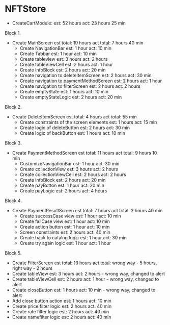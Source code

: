 # NFTStore
- CreateCartModule: 
est: 52 hours
act: 23 hours 25 min

Block 1.
- Create MainScreen
est total: 19 hours
act total: 7 hours 40 min
    - Create NavigationBar
    est: 1 hour
    act: 10 min
    - Create Tabbar
    est: 1 hour
    act: 10 min
    - Create tableview
    est: 3 hours
    act: 2 hours
    - Create tableViewCell
    est: 2 hours
    act: 1 hour
    - Create infoBlock
    est: 2 hours
    act: 20 min
    - Create navigation to deleteItemScreen
    est: 2 hours
    act: 30 min
    - Create navigation to paymentMethodScreen
    est: 2 hours
    act: 1 hour
    - Create navigation to filterScreen
    est: 2 hours
    act: 2 hours
    - Create emptyState
    est: 1 hours
    act: 10 min
    - Create emptyStateLogic
    est: 2 hours
    act: 20 min

Block 2.
- Create DeleteItemScreen
est total: 4 hours
act total: 55 min
    - Create constraints of the screen elements
    est: 1 hours
    act: 15 min
    - Create logic of deleteButton
    est: 2 hours
    act: 30 min
    - Create logic of backButton
    est: 1 hours
    act: 10 min

Block 3.
- Create PaymentMethodScreen
est total: 11 hours
act total: 9 hours 10 min
    - CustomizeNavigationBar
    est: 1 hour
    act: 30 min
    - Create collectionView
    est: 3 hours
    act: 2 hours
    - Create collectionViewCell
    est: 2 hours
    act: 2 hours
    - Create infoBlock
    est: 2 hours
    act: 20 min
    - Create payButton
    est: 1 hour
    act: 20 min
    - Create payLogic
    est: 2 hours
    act: 4 hours

Block 4.
- Create PaymentResultScreen
est total: 7 hours
act total: 2 hours 40 min
    - Create successCase view
    est: 1 hour
    act: 10 min
    - Create failCase view
    est: 1 hour
    act: 10 min
    - Create action button
    est: 1 hour
    act: 10 min
    - Screen constraints
    est: 2 hours
    act: 40 min
    - Create back to catalog logic
    est: 1 hour
    act: 30 min
    - Create try again logic
    est: 1 hour
    act: 1 hour

Block 5.
- Create FilterScreen
est total: 13 hours
act total: wrong way - 5 hours, right way - 2 hours
- Create tableView
est: 3 hours
act: 2 hours - wrong way, changed to alert
- Create tableViewCell
est: 2 hours
act: 1 hour - wrong way, changed to alert
- Create closeButton
est: 1 hours
act: 10 min - wrong way, changed to alert
- Add close button action
est: 1 hours
act: 10 min
- Create price filter logic
est: 2 hours
act: 40 min
- Create rate filter logic
est: 2 hours
act: 40 min
- Create namefilter logic
est: 2 hours
act: 40 min
